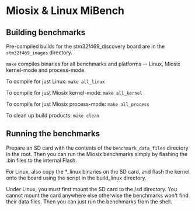 # Miosix & Linux MiBench

## Building benchmarks

Pre-compiled builds for the stm32f469_discovery board are in
the `stm32f469_images` directory.

`make` compiles binaries for all benchmarks and platforms --
Linux, Miosix kernel-mode and process-mode.

To compile for just Linux: `make all_linux`

To compile for just Miosix kernel-mode: `make all_kernel`

To compile for just Miosix process-mode: `make all_process`

To clean up build products: `make clean`

## Running the benchmarks

Prepare an SD card with the contents of the `benchmark_data_files`
directory in the root.
Then you can run the Miosix benchmarks simply by flashing the
.bin files to the internal Flash.

For Linux, also copy the *_linux binaries on the SD card, and
flash the kernel onto the board using the script in the
build_linux directory.

Under Linux, you must first mount the SD card to the /sd directory.
You cannot mount the card anywhere else otherwise the benchmarks
won't find their data files.
Then you can just run the benchmarks from the shell.
